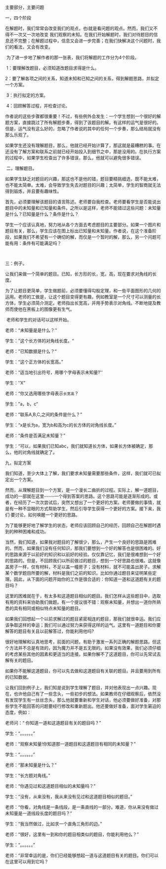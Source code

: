 主要部分，主要问题

一，四个阶段

​        在解题时，我们常常会改变我们的观点，也i就是看问题的观点。然而，我们又不得不一次又一次地改变 我们观察的未知。在我们开始解题时，我们对待题目的信息还不完整；在解题过程中，信息又会进一步完善；在我们快解决这个问题时，我们的看法，又会有改变。

​        为了进一步地了解作者的那一张表，我们将解题的工作分为4个阶段。

​       1：要理解改题目，必须知道改题目求得是什么。

​       2：要了解各项之间的关系，知道未知和已知之间的关系，得到解题思路，并拟定一个方案。

​       3：执行拟定的方案。

​       4：回顾解答过程，并检查讨论。

​        作者说的这些步骤都很重要！不过，有些例外会发生：一个学生想到一个很好的解题方案，直接跳过了所有解题步奏，得到了该题目的解。有这样的运气是很好的。但是，运气没有这么好的，忽略了作者说的其中的任何一个步奏，那么结局就没有那么乐观了。

​	    如果学生还没有理解题目，那么，他就已经开始计算了，那这就是最糟糕的事。在还没有了解方案和联系之前就已经开始投入到细节之中，那是没用的。在执行方案的过程中，如果学生检查出了许多错误，那么，他就可以避免很多错误。

​        二，理解题目。

​        如果学生缺乏对题目的兴趣，那这也不是他的错，题目要精挑细选，既不能太难，也不能太简单。太难，会导致学生失去对题目的兴趣；太简单，学生的智商就无法得到锻炼，并且要有趣味性。

​        首先，必须要理解该题目的语言陈述。老师要自我检查。老师要看学生是否能说出题目中的未知量和已知量和条件。之所以是这样，老师不能错过这些问题：未知量是什么？已知量是什么？条件是什么？

​        学生一个应该认真地，努力地从各个方面去考虑题目的主要部分。如果一个图片和题目有关，那么，学生应该在图上标出已知量和未知量。作者说，在这个准备阶段，如果我们不希望有一个确切的解，而仅是一个暂时的解，那么，另一个问题可能有用：条件有可能满足吗？

​        

三：例子。

​        让我们来做一个简单的题目。已知，长方形的长，宽，高，现在要求对角线的长度。

​        为了让题目更简单，学生做题前，必须要懂得勾股定理，和一些平面图形的几何的运用。老师的工做是，让这个题目变得更有趣，例如教室是一个尺寸可以测量的长方体，学生必须简介测定。老师指出长宽高，并用手势表示对角线。不断地提及教师而使他在黑板上的图像更有生气。

​        老师和学生的对话可以这样开始。

老师：“未知量是是什么？’‘

学生：”这个长方体的对角线长度。“

老师：”已知数据是什么？“

学生：“这个正方体的长宽高。”

老师：“适当地引出符号，用哪个字母表示未知量?''

学生：’‘X”

老师：“你又选用哪些字母表示`长宽高`？

学生：”a，b，c“

老师：”联系A,B,C,之间的条件是什么？”

学生：“x是长为a，宽为b和高为c的长方体的对角线长度。”

老师：“条件是否满足未知量？”

学生：“可以，如果我们已知abc，我们就知道长方体，如果长方体被确定，那么，他的对角线就确定了。

九，拟定方案

​        我们知道，至少大体上了解，我们要求未知量需要那些条件，这样，我们就可已拟定出一个方案。

​        然而，从理解题目到一个方案，是一个漫长二曲折的过程。实际上，解一道题目，成功的一部就在这里-----一个得到答案的思路。这个思路可能是逐渐形成的。或者，在经历了一次次尝试后，突然又想出了一个更好的方案。老师要做的事情，就是有一种不显眼的方式帮助学生，然后引导学生获得一个更好的方案。接下来，我们·要讨论，如何唤醒一个更好的思路。

​         为了能够更好地了解学生的状态，老师应该回顾自己的经历，回顾自己在解题时遇到的种种困难和成功。

​        当然，我们知道，如果我对题目的了解很少，那么，产生一个良好的思路是困难的。然而，如果我们没有任何知识，那我们要想到一个好的解答也是很困难的。好的思路来源于以前好的知识和以前好的经验。仅仅靠记忆，我们是很难想到一个好的思路的。但是，不回顾我们以所前做过的题目，想到一个好思路也很难。这就像盖房子一样，仅有材料，不足以盖一幢房子；没有材料，就不可能盖出房子。求解某个数学题目所要的解，材料是我们之前的知识。比如你通过题目来证明某些定理。因此，从下面的问题开始你的工作是很合适的：你知道一道和这道题有关的题目吗？

​        这里的困难就在于，有太多和这道题目相似的题目。我们怎样从这些题目中，选取有用的资料来协助我们做题。有一个提议很不错：观察未知量，并想出一道你所熟悉的具有相同或相似特点未知量的题目。

​        如果我们回想起一个以前求解过的题目紧密相连的题目，那我们就很幸运。我们应该争取这样的幸运；我们可以通过努力来获得这样的运气。这里有一道题目和你要解答的题目有关且以前解答过，你能利用他吗?

​        很好地理解和认真地思考，前面的问题，有助于激发一系列正确的解题思路。但这个方法并不总是有效的，因为魔力并不是五无限的。如果没有效果，我们必须仔细的考虑某些其他的因素和更适当的连接。如果你解不了这道题目，你可以先常试去解有关的题目。

​        如果你不能解这道题目，你可以先去做和这道题目有关联的题目。并且要用到所有的已知数据。

​       让我们回到例子上，我们知是说到学生理解了题目，并对他表现出一点兴趣。现在，也许他自己有了一些念头，一些初步的想法。如果教师在仔细观察后，依然没有发现学生有一丝丝念头，那么他就要重新和学生对话，他必须要做好准备，对那些学生不能回答的问题要经行修改和重新题出。他还要做好准备，面对学生窘迫的态度，例如：

老师问：“ 你知道一道和这道题目有关的题目吗？”

学生：“。。。。。。”

老师：“观察未知量!你知道那一道题目和这道题目有相同的未知量？”

学生：“。。。。。。”

老师：“那未知量是什么？”

学生：“长方题对角线。”

老师：“你遇见过和这道题目相似的未知量吗？”

学生：“没有，从来没有，我从来没有见过和这道题目相似的题目。”

老师：“你看，对角线是一条线段，是一条直线的一部分。难道，你从来没有做过未知量是一道线段长度的题目吗？”

学生：“我当然做过，比如求一个直角三角形的边。”

老师：“很好，这里有一到和你的题目相类似的题目，你能利用他么？”

学生：“。。。。。。”

老师：“非常幸运的是，你们已经能够想起一道与这道题目有关的题目。你们可以在这里可以用到它吗？